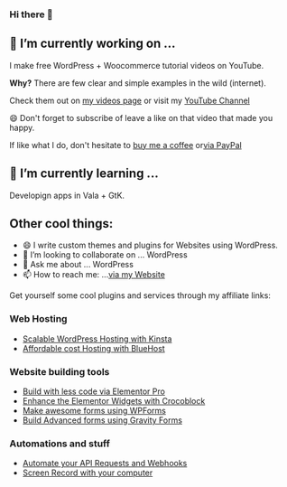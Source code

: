 ### Hi there 👋

## 🔭 I’m currently working on ...

I make free WordPress + Woocommerce tutorial videos on YouTube. 

**Why?** There are few clear and simple examples in the wild (internet). 

Check them out on [my videos page](https://omukiguy.com/youtube-videos/) or visit my [YouTube Channel](https://www.youtube.com/c/techiepress)
  
😄 Don't forget to subscribe of leave a like on that video that made you happy.

If like what I do, don't hesitate to [buy me a coffee](https://www.buymeacoffee.com/techiepress) or[via PayPal](https://paypal.me/laurencebahiirwa)


## 🌱 I’m currently learning ...
Developign apps in Vala + GtK.

## Other cool things:
- 😄 I write custom themes and plugins for Websites using WordPress. 
- 👯 I’m looking to collaborate on ... WordPress
- 💬 Ask me about ... WordPress
- 📫 How to reach me: ...[via my Website](https://omukiguy.com/contact-me)


Get yourself some cool plugins and services through my affiliate links:

### Web Hosting
- <a href="https://omukiguy.com/kinsta" target="_blank" rel="noreferrer noopener">Scalable WordPress Hosting with Kinsta</a><br>
- <a href="https://omukiguy.com/bluehost" target="_blank" rel="noreferrer noopener">Affordable cost Hosting with BlueHost</a>

### Website building tools
- <a href="https://omukiguy.com/elementor" target="_blank" rel="noreferrer noopener">Build with less code via Elementor Pro</a>
- <a href="https://omukiguy.com/crocoblock" target="_blank" rel="noreferrer noopener">Enhance the Elementor Widgets with Crocoblock</a>
- <a href="https://omukiguy.com/wpforms" target="_blank" rel="noreferrer noopener">Make awesome forms using WPForms</a>
- <a href="https://omukiguy.com/gravityforms" target="_blank" rel="noreferrer noopener">Build Advanced forms using Gravity Forms</a>

### Automations and stuff
- <a href="https://omukiguy.com/integromat" target="_blank" rel="noreferrer noopener">Automate your API Requests and Webhooks</a>
- <a href="https://omukiguy.com/screenflow" target="_blank" rel="noreferrer noopener">Screen Record with your computer</a>

<!-- /wp:paragraph -->
